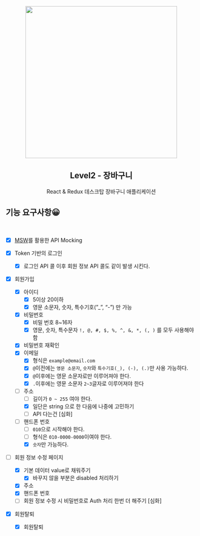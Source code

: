 <p align="middle" >
  <img src="https://techcourse-storage.s3.ap-northeast-2.amazonaws.com/3e6c6f30b11d4b098b5a3e81be19ce3a" width="400">
</p>
<h2 align="middle">Level2 - 장바구니</h2>
<p align="middle">React & Redux 데스크탑 장바구니 애플리케이션</p>
</p>

## 기능 요구사항😀

<br />

- [x] [MSW](https://mswjs.io/)를 활용한 API Mocking
- [x] Token 기반의 로그인
  - [x] 로그인 API 콜 이후 회원 정보 API 콜도 같이 발생 시킨다.
- [x] 회원가입
  - [x] 아이디
    - [x] 5이상 20이하
    - [x] 영문 소문자, 숫자, 특수기호(”\_”, “-”) 만 가능
  - [x] 비밀번호
    - [x] 비밀 번호 8~16자
    - [x] 영문, 숫자, 특수문자 `!, @, #, $, %, ^, &, *, (, )` 를 모두 사용해야함
  - [x] 비밀번호 재확인
  - [x] 이메일
    - [x] 형식은 `example@email.com`
    - [x] `@`이전에는 `영문 소문자`, `숫자`와 `특수기호(_), (-), (.)`만 사용 가능하다.
    - [x] `@`이후에는 영문 소문자로만 이루어져야 한다.
    - [x] `.`이후에는 영문 소문자 `2~3`글자로 이루어져야 한다
  - [ ] 주소
    - [ ] 길이가 `0 ~ 255` 여야 한다.
    - [x] 일단은 string 으로 한 다음에 나중에 고민하기
    - [ ] API 다는건 [심화]
  - [ ] 핸드폰 번호
    - [ ] `010`으로 시작해야 한다.
    - [ ] 형식은 `010-0000-0000`이여야 한다.
    - [x] `숫자`만 가능하다.
- [ ] 회원 정보 수정 페이지
  - [x] 기본 데이터 value로 채워주기
    - [x] 바꾸지 않을 부분은 disabled 처리하기
  - [x] 주소
  - [x] 핸드폰 번호
  - [ ] 회원 정보 수정 시 비밀번호로 Auth 처리 한번 더 해주기 [심화]
- [x] 회원탈퇴

  - [x] 회원탈퇴
